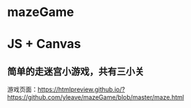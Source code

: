 # mazeGame

# JS + Canvas

## 简单的走迷宫小游戏，共有三小关

游戏页面：https://htmlpreview.github.io/?https://github.com/yleave/mazeGame/blob/master/maze.html

